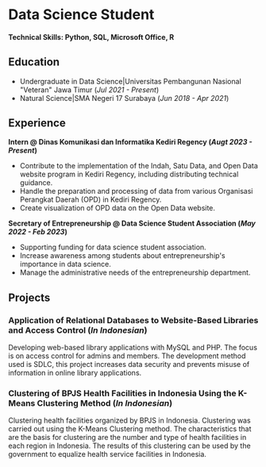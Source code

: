 # Data Science Student

#### Technical Skills: Python, SQL, Microsoft Office, R

## Education
- Undergraduate in Data Science|Universitas Pembangunan Nasional "Veteran" Jawa Timur (_Jul 2021 - Present_)
- Natural Science|SMA Negeri 17 Surabaya (_Jun 2018 - Apr 2021_)

## Experience
**Intern @ Dinas Komunikasi dan Informatika Kediri Regency (_Augt 2023 - Present_)**
- Contribute to the implementation of the Indah, Satu Data, and Open Data website program in Kediri Regency, including distributing technical guidance.
- Handle the preparation and processing of data from various Organisasi Perangkat Daerah (OPD) in Kediri Regency.
- Create visualization of OPD data on the Open Data website.

**Secretary of Entrepreneurship @ Data Science Student Association (_May 2022 - Feb 2023_)**
- Supporting funding for data science student association.
- Increase awareness among students about entrepreneurship's importance in data science.
- Manage the administrative needs of the entrepreneurship department.

## Projects
### Application of Relational Databases to Website-Based Libraries and Access Control (_In Indonesian_)

Developing web-based library applications with MySQL and PHP. The focus is on access control for admins and members. The development method used is SDLC, this project increases data security and prevents misuse of information in online library applications.

### Clustering of BPJS Health Facilities in Indonesia Using the K-Means Clustering Method (_In Indonesian_)

Clustering health facilities organized by BPJS in Indonesia. Clustering was carried out using the K-Means Clustering method. The characteristics that are the basis for clustering are the number and type of health facilities in each region in Indonesia. The results of this clustering can be used by the government to equalize health service facilities in Indonesia.
